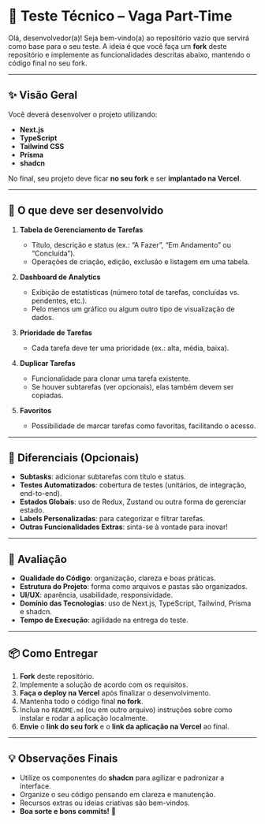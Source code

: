 # 🚀 Teste Técnico – Vaga Part-Time

Olá, desenvolvedor(a)! Seja bem-vindo(a) ao repositório vazio que servirá como base para o seu teste. A ideia é que você faça um **fork** deste repositório e implemente as funcionalidades descritas abaixo, mantendo o código final no seu fork.

---

## ✨ Visão Geral

Você deverá desenvolver o projeto utilizando:

- **Next.js**  
- **TypeScript**  
- **Tailwind CSS**  
- **Prisma**  
- **shadcn**  

No final, seu projeto deve ficar **no seu fork** e ser **implantado na Vercel**.

---

## 📝 O que deve ser desenvolvido

1. **Tabela de Gerenciamento de Tarefas**  
   - Título, descrição e status (ex.: “A Fazer”, “Em Andamento” ou “Concluída”).  
   - Operações de criação, edição, exclusão e listagem em uma tabela.

2. **Dashboard de Analytics**  
   - Exibição de estatísticas (número total de tarefas, concluídas vs. pendentes, etc.).  
   - Pelo menos um gráfico ou algum outro tipo de visualização de dados.

3. **Prioridade de Tarefas**  
   - Cada tarefa deve ter uma prioridade (ex.: alta, média, baixa).

4. **Duplicar Tarefas**  
   - Funcionalidade para clonar uma tarefa existente.  
   - Se houver subtarefas (ver opcionais), elas também devem ser copiadas.

5. **Favoritos**  
   - Possibilidade de marcar tarefas como favoritas, facilitando o acesso.

---

## 🌟 Diferenciais (Opcionais)

- **Subtasks**: adicionar subtarefas com título e status.  
- **Testes Automatizados**: cobertura de testes (unitários, de integração, end-to-end).  
- **Estados Globais**: uso de Redux, Zustand ou outra forma de gerenciar estado.  
- **Labels Personalizadas**: para categorizar e filtrar tarefas.  
- **Outras Funcionalidades Extras**: sinta-se à vontade para inovar!

---

## 🔎 Avaliação

- **Qualidade do Código**: organização, clareza e boas práticas.  
- **Estrutura do Projeto**: forma como arquivos e pastas são organizados.  
- **UI/UX**: aparência, usabilidade, responsividade.  
- **Domínio das Tecnologias**: uso de Next.js, TypeScript, Tailwind, Prisma e shadcn.  
- **Tempo de Execução**: agilidade na entrega do teste.

---

## 📦 Como Entregar

1. **Fork** deste repositório.  
2. Implemente a solução de acordo com os requisitos.  
3. **Faça o deploy na Vercel** após finalizar o desenvolvimento.  
4. Mantenha todo o código final **no fork**.  
5. Inclua no `README.md` (ou em outro arquivo) instruções sobre como instalar e rodar a aplicação localmente.  
6. **Envie** o **link do seu fork** e o **link da aplicação na Vercel** ao final.

---

## 💡 Observações Finais

- Utilize os componentes do **shadcn** para agilizar e padronizar a interface.  
- Organize o seu código pensando em clareza e manutenção.  
- Recursos extras ou ideias criativas são bem-vindos.  
- **Boa sorte e bons commits!** 🚀